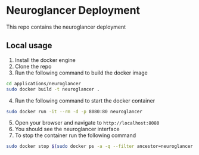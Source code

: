 # Neuroglancer Deployment

This repo contains the neuroglancer deployment

## Local usage

1. Install the docker engine
2. Clone the repo
3. Run the following command to build the docker image
```bash
cd applications/neuroglancer
sudo docker build -t neuroglancer .
```
4. Run the following command to start the docker container

```bash
sudo docker run -it --rm -d -p 8080:80 neuroglancer
```
5. Open your browser and navigate to `http://localhost:8080`
6. You should see the neuroglancer interface
7. To stop the container run the following command
```bash
sudo docker stop $(sudo docker ps -a -q --filter ancestor=neuroglancer --format="{{.ID}}")
```